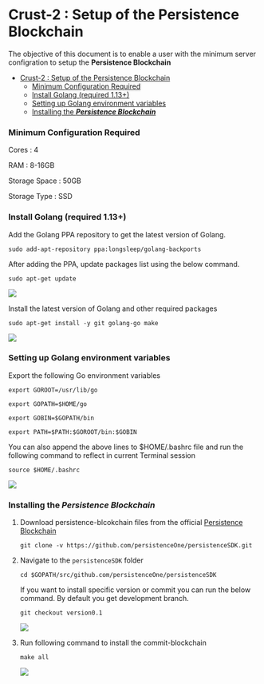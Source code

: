 Crust-2 : Setup of the Persistence Blockchain
===

The objective of this document is to enable a user with the minimum server configration to setup the **Persistence Blockchain**



- [Crust-2 : Setup of the Persistence Blockchain](#crust-2--setup-of-the-persistence-blockchain)
    - [Minimum Configuration Required](#minimum-configuration-required)
    - [Install Golang (required 1.13+)](#install-golang-required-113)
    - [Setting up Golang environment variables](#setting-up-golang-environment-variables)
    - [Installing the ***Persistence Blockchain***](#installing-the-persistence-blockchain)


### Minimum Configuration Required

Cores : 4

RAM : 8-16GB

Storage Space : 50GB

Storage Type : SSD


### Install Golang (required 1.13+)

Add the Golang PPA repository to get the latest version of Golang.

`sudo add-apt-repository ppa:longsleep/golang-backports`

After adding the PPA, update packages list using the below command.

`sudo apt-get update`

   ![](https://i.imgur.com/tVxJFqU.png)


Install the latest version of Golang and other required packages

`sudo apt-get install -y git golang-go make`

   ![](https://i.imgur.com/tMFJJqQ.png)


### Setting up Golang environment variables

Export the following Go environment variables

`export GOROOT=/usr/lib/go`

`export GOPATH=$HOME/go`

`export GOBIN=$GOPATH/bin`

`export PATH=$PATH:$GOROOT/bin:$GOBIN`

You can also append the above lines to $HOME/.bashrc file and run the following command to reflect in current Terminal session

`source $HOME/.bashrc`

   ![](https://i.imgur.com/OOyXrJz.png)


### Installing the ***Persistence Blockchain***

1. Download persistence-blcokchain files from the official [Persistence Blockchain](https://github.com/persistenceOne/persistenceSDK)
    
    `git clone -v https://github.com/persistenceOne/persistenceSDK.git`

2. Navigate to the `persistenceSDK` folder

    `cd $GOPATH/src/github.com/persistenceOne/persistenceSDK`

    If you want to install specific version or commit you can run the below command. By default you get development branch.
    
    `git checkout version0.1`
    
    ![](https://i.imgur.com/kzu6Kbo.png)

    
3. Run following command to install the commit-blockchain

    `make all`

    ![](https://i.imgur.com/J3ju8e5.png)

